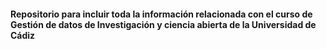 #### Repositorio para incluir toda la información relacionada con el curso de Gestión de datos de Investigación y ciencia abierta de la Universidad de Cádiz
